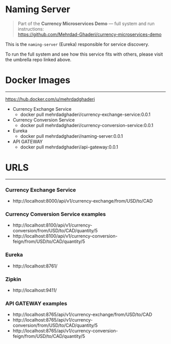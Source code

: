 # Naming Server
> Part of the **Currency Microservices Demo** — full system and run instructions:  
> https://github.com/Mehrdad-Ghaderi/currency-microservices-demo

This is the `naming-server` (Eureka) responsible for service discovery.

To run the full system and see how this service fits with others, please visit the umbrella repo linked above.



# Docker Images

---

https://hub.docker.com/u/mehrdadghaderi
- Currency Exchange Service
  - docker pull mehrdadghaderi/currency-exchange-service:0.0.1
- Currency Conversion Service
  - docker pull mehrdadghaderi/currency-conversion-service:0.0.1
- Eureka
  - docker pull mehrdadghaderi/naming-server:0.0.1
- API GATEWAY
  - docker pull mehrdadghaderi/api-gateway:0.0.1


# URLS

---
### Currency Exchange Service
- http://localhost:8000/api/v1/currency-exchange/from/USD/to/CAD

### Currency Conversion Service examples
- http://localhost:8100/api/v1/currency-conversion/from/USD/to/CAD/quantity/5
- http://localhost:8100/api/v1/currency-conversion-feign/from/USD/to/CAD/quantity/5

### Eureka
- http://localhost:8761/

### Zipkin
- http://localhost:9411/

### API GATEWAY examples

- http://localhost:8765/api/v1/currency-exchange/from/USD/to/CAD
- http://localhost:8765/api/v1/currency-conversion/from/USD/to/CAD/quantity/5
- http://localhost:8765/api/v1/currency-conversion-feign/from/USD/to/CAD/quantity/5
